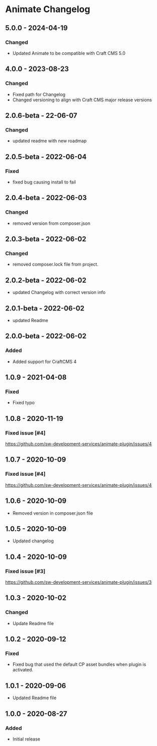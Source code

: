 # Animate Changelog

## 5.0.0 - 2024-04-19
### Changed
- Updated Animate to be compatible with Craft CMS 5.0

## 4.0.0 - 2023-08-23
### Changed
- Fixed path for Changelog
- Changed versioning to align with Craft CMS major release versions 

## 2.0.6-beta - 22-06-07
### Changed
- updated readme with new roadmap

## 2.0.5-beta - 2022-06-04
### Fixed
- fixed bug causing install to fail

## 2.0.4-beta - 2022-06-03
### Changed
- removed version from composer.json

## 2.0.3-beta - 2022-06-02
### Changed
- removed composer.lock file from project.

## 2.0.2-beta - 2022-06-02
- updated Changelog with correct version info

## 2.0.1-beta - 2022-06-02
- updated Readme

## 2.0.0-beta - 2022-06-02
### Added
- Added support for CraftCMS 4 

## 1.0.9 - 2021-04-08
### Fixed
- Fixed typo


## 1.0.8 - 2020-11-19
### Fixed issue [#4]  
https://github.com/sw-development-services/animate-plugin/issues/4

## 1.0.7 - 2020-10-09
### Fixed issue [#4]  
https://github.com/sw-development-services/animate-plugin/issues/4

## 1.0.6 - 2020-10-09
- Removed version in composer.json file

## 1.0.5 - 2020-10-09
- Updated changelog

## 1.0.4 - 2020-10-09
### Fixed issue [#3]
https://github.com/sw-development-services/animate-plugin/issues/3

## 1.0.3 - 2020-10-02
### Changed
- Update Readme file


## 1.0.2 - 2020-09-12
### Fixed
- Fixed bug that used the default CP asset bundles when plugin is activated.

## 1.0.1 - 2020-09-06

- Updated Readme file

## 1.0.0 - 2020-08-27
### Added
- Initial release
